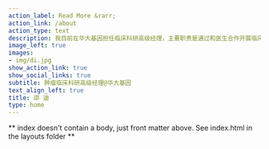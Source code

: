 ```yaml
---
action_label: Read More &rarr;
action_link: /about
action_type: text
description: 我目前在华大基因担任临床科研高级经理，主要职责是通过和医生合作开展临床科研项目，将NGS IVD产品应用于肿瘤的预防、早筛、诊断和辅助用药上，发掘产品在临床真实世界应用的意义和价值。在这之前，我还成功开发过基于NGS的临床和科研检测产品，包括癌症单细胞测序，RAD-seq和肺癌多基因检测。
image_left: true
images:
- img/di.jpg
show_action_link: true
show_social_links: true
subtitle: 肿瘤临床科研高级经理@华大基因
text_align_left: true
title: 邵 迪
type: home
---
```


\*\* index doesn't contain a body, just front matter above. See index.html in the layouts folder \*\*

